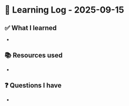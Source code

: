# 🧠 Learning Log - 2025-09-15

## ✅ What I learned

- 

## 📚 Resources used

- 

## ❓ Questions I have

- 
